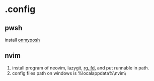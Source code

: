 # .config

## pwsh
install [onmyposh][1]

## nvim
1. install program of neovim, lazygit, [rg, fd][2], and put runnable in path.
2. config files path on windows is %localappdata%\nvim\

[1]: https://onmyposh.dev/docs
[2]: https://gohalo.github.io/cn/blog/neovim-basic-plugins-introduce/
